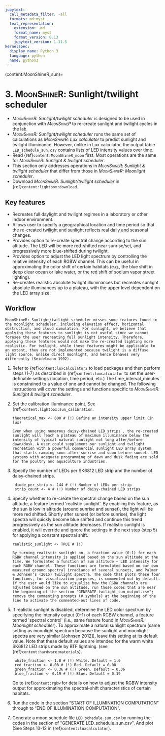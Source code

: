 ```yaml
---
jupytext:
  cell_metadata_filter: -all
  formats: md:myst
  text_representation:
    extension: .md
    format_name: myst
    format_version: 0.13
    jupytext_version: 1.11.5
kernelspec:
  display_name: Python 3
  language: python
  name: python3
---
```

(content:MoonShineR_sun)=
# 3. <span style="font-variant:small-caps;">MoonShineR</span>: Sunlight/twilight scheduler

- _<span style="font-variant:small-caps;">MoonShineR</span>: Sunlight/twilight scheduler_ is designed to be used in conjunction with _<span style="font-variant:small-caps;">MoonShineP</span>_ to re-create sunlight and twilight cycles in the lab.
- _<span style="font-variant:small-caps;">MoonShineR</span>: Sunlight/twilight scheduler_ runs the same set of calculations as _<span style="font-variant:small-caps;">MoonShineR</span>: Lux calculator_ to predict sunlight and twilight illuminance. However, unlike in Lux calculator, the output table `LED_schedule_sun.csv` contains lists of LED intensity values over time.
- Read {ref}`content:MoonShineR_moon` first. Most operations are the same for _<span style="font-variant:small-caps;">MoonShineR</span>: Sunlight & twilight scheduler_.
- This section only addresses operations in _<span style="font-variant:small-caps;">MoonShineR</span>: Sunlight & twilight scheduler_ that differ from those in _<span style="font-variant:small-caps;">MoonShineR</span>: Moonlight scheduler_.
- Download _<span style="font-variant:small-caps;">MoonShineR</span>: Sunlight/twilight scheduler_ in {ref}`content:lightbox:download`.
## Key features

- Recreates full daylight and twilight regimes in a laboratory or other indoor environment.
- Allows user to specify a geographical location and time period so that the re-created twilight and sunlight reflects real daily and seasonal changes.
- Provides option to re-create spectral change according to the sun altitude. The LED will be more red-shifted near sunrise/set, and progressively more blue-shifted during twilight.
- Provides option to adjust the LED light spectrum by controlling the relative intensity of each RGBW channel. This can be useful in approximating the color shift of certain habitats (e.g., the blue shift in deep clear ocean or lake water, or the red shift of sodium vapor street lighting).
- Re-creates realistic absolute twilight illuminances but recreates sunlight absolute illuminances up to a plateau, with the upper level dependent on the LED array size. 

##  Workflow

```{attention}
MoonShineR: Sunlight/twilight scheduler misses some features found in the moonlight scheduler, including elevation effect, horizontal obstruction, and cloud simulation. For sunlight, we believe that applying these features to sunlight is not useful since we cannot foresee the user recreating full sunlight intensity. Therefore, applying these features would not make the re-created lighting more realistic. For twilight, while these features might be applicable to an extent, they are not implemented because twilight is a diffuse light source, unlike direct moonlight, and hence behaves very differently (Seidelmann 1992).
```
    
1. Refer to {ref}`content:luxcalculator2` to load packages and then perform steps (1-7) as described in {ref}`content:luxcalculator` to set the user-definable settings (location, time period, etc.) The time_interval_minutes is constrained to a value of one and cannot be changed. The following instructions will cover the settings and functions specific to _<span style="font-variant:small-caps;">MoonShineR</span>: Sunlight & twilight scheduler_.

    
2. Set the calibration illuminance point. See {ref}`content:lightbox:sun_calibration`.
   
   ```
   theoretical_max <- 600 # (!) Define an intensity upper limit (in lux)
   ```
   
    ```{note}
    Even when using numerous daisy-chained LED strips , the re-created sunlight will reach a plateau of maximum illuminance below the intensity of typical natural sunlight not long after/before dawn/dusk. A user could supplement our sunlight and twilight recreation with a powerful commercial sunlight LED array system that starts ramping soon after sunrise and soon before sunset. LED systems with adequate programming of dawn and dusk fading are sold for the poultry and aquaculture industries. 
    ```

3. Specify the number of LEDs per SK6812 LED strip and the number of daisy-chained strips.

   ```
    diode_per_strip <- 144 # (!) Number of LEDs per strip
    strip_count <- 4 # (!) Number of daisy-chained LED strips
   ```



   
4. Specify whether to re-create the spectral change based on the sun altitude, a feature termed 'realistic sunlight'. By enabling this feature, as the sun is low in altitude (around sunrise and sunset), the light will be more red shifted. Shortly after sunset (or before sunrise), the light spectra will quickly become blue shifted and continue this trend progressively as the sun altitude decreases. If realistic sunlight is enabled, it will override and ignore the settings in the next step (step 5) for applying a constant spectral shift.
   
   ```
   realistic_sunlight <- TRUE # (!)
   ```

    ```{note}
    By turning realistic sunlight on, a fraction value (0-1) for each RGBW channel intensity is applied based on the sun altitude at the time. We formulated a function of sun altitude ~ LED intensity for each RGBW channel. These functions are formulated based on our own measured ground spectral irradiance of several sunsets, and Palmer & Johnsen's (2015) twilight spectra. The code that plots these four functions, for visualization purposes, is commented out by default. If the user would like to visualize how the RGBW channels are adjusted based on the sun altitude, run those codes that are near the beginning of the section "GENERATE twilight_sun_output.csv"; remove the commenting prompts (# symbols) at the beginning of the line to activate the commented-out lines of code.
    ```
5. If realistic sunlight is disabled, determine the LED color spectrum by specifying the intensity output (0-1) of each RGBW channel, a feature termed 'spectral control' (i.e., same feature found in _<span style="font-variant:small-caps;">MoonShineR</span>: Moonlight scheduler_). To approximate a natural sunlight spectrum (same setting as moonlight spectrum because the sunlight and moonlight spectra are very similar [Johnsen 2012]), leave this setting at its default value. Note that these default values are intended for the warm white SK6812 LED strips made by BTF lightning. (see {ref}`content:hardware:materials`).

   ```
    white_fraction <- 1.0 # (!) White. Default = 1.0
    red_fraction <- 0.08 # (!) Red. Default = 0.08
    green_fraction <- 0.36 # (!) Green. Default = 0.36
    blue_fraction <- 0.19 # (!) Blue. Default = 0.19
   ```

   Go to {ref}`content:rgbw` for details on how to adjust the RGBW intensity output for approximating the spectral-shift characteristics of certain habitats.

    
6. Run the code in the section “START OF ILLUMINATION COMPUTATION” through to “END OF ILLUMINATION COMPUTATION”. 
7. Generate a moon schedule file `LED_schedule_sun.csv` by running the codes in the section of "GENERATE LED_schedule_sun.csv". And plot (See Steps 10-12 in {ref}`content:luxcalculator`).

